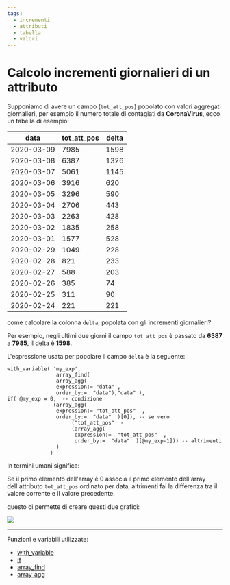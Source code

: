 ```yaml
---
tags:
  - incrementi
  - attributi
  - tabella
  - valori
---
```


# Calcolo incrementi giornalieri di un attributo

Supponiamo di avere un campo (`tot_att_pos`) popolato con valori aggregati giornalieri, per esempio il numero totale di contagiati da **CoronaVirus**, ecco un tabella di esempio:

data|tot_att_pos|delta
----|-----------|----
2020-03-09|7985|1598
2020-03-08|6387|1326
2020-03-07|5061|1145
2020-03-06|3916|620
2020-03-05|3296|590
2020-03-04|2706|443
2020-03-03|2263|428
2020-03-02|1835|258
2020-03-01|1577|528
2020-02-29|1049|228
2020-02-28|821|233
2020-02-27|588|203
2020-02-26|385|74
2020-02-25|311|90
2020-02-24|221|221

come calcolare la colonna `delta`, popolata con gli incrementi giornalieri?

Per esempio, negli ultimi due giorni il campo `tot_att_pos` è passato da **6387** a **7985**, il delta è **1598**.

L'espressione usata per popolare il campo `delta` è la seguente:

```
with_variable( 'my_exp', 
                array_find(  
                array_agg( 
                expression:= "data" ,
                order_by:=  "data"),"data" ),
if( @my_exp = 0,  -- condizione
               (array_agg( 
                expression:= "tot_att_pos"  , 
                order_by:=  "data"  )[0]), -- se vero
                     ("tot_att_pos"  -
                     (array_agg( 
                      expression:=  "tot_att_pos"  , 
                      order_by:=  "data"  )[@my_exp-1])) -- altrimenti
                )
              )
```

In termini umani significa:

Se il primo elemento dell'array è 0 associa il primo elemento dell'array dell'attributo `tot_att_pos` ordinato per data, altrimenti fai la differenza tra il valore corrente e il valore precedente.


questo ci permette di creare questi due grafici:

![](https://pigrecoinfinito.files.wordpress.com/2020/03/image-25.png)

---

Funzioni e variabili utilizzate:

- [with_variable](../gr_funzioni/variabili/variabili.md/with_variable.md)
- [if](../gr_funzioni/condizioni/condizioni_unico.md#if)
- [array_find](../gr_funzioni/array/array_unico.md#array_find)
- [array_agg](../gr_funzioni/aggrega/aggrega_unico.md#array_agg)